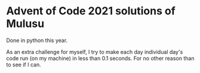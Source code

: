 # Advent of Code 2021 solutions of Mulusu
Done in python this year.

As an extra challenge for myself, I try to make each day individual day's code run (on my machine) in less than 0.1 seconds. For no other reason than to see if I can.
